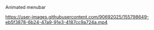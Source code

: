 Animated menubar

https://user-images.githubusercontent.com/90692025/155798649-eb5f3878-6b24-47a9-91e3-4187cc9a724a.mp4

